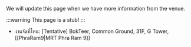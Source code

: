 We will update this page when we have more information from the venue.

:::warning
This page is a stub!
:::

- งานจัดที่ไหน: [Tentative] BokTeer, Common Ground, 31F, G Tower, [[PhraRam9|MRT Phra Ram 9]]

